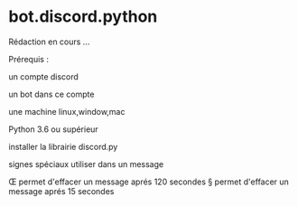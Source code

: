 # bot.discord.python

Rédaction en cours ...

Prérequis :

un compte discord

un bot dans ce compte

une machine linux,window,mac

Python 3.6 ou supérieur

installer la librairie discord.py

signes spéciaux utiliser dans un message

Œ permet d'effacer un message aprés 120 secondes
§ permet d'effacer un message aprés 15 secondes
